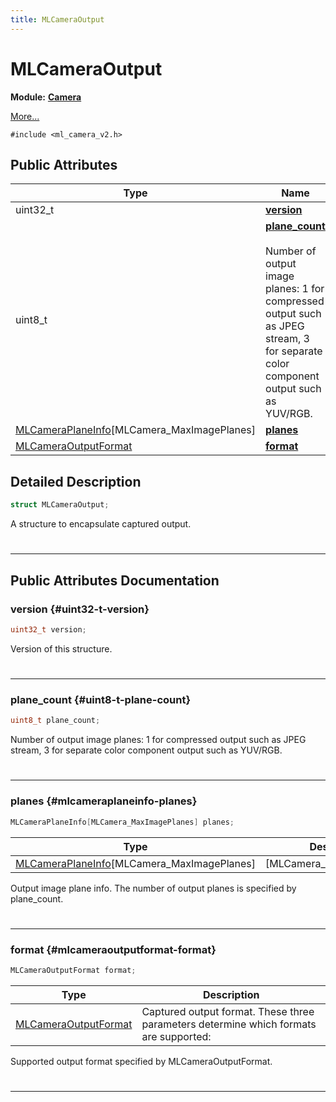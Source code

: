```yaml
---
title: MLCameraOutput
---
```


# MLCameraOutput

**Module:** **[Camera](/api-ref/api/Modules/group___camera/group___camera.md)**



 [More...](#detailed-description)


`#include <ml_camera_v2.h>`

## Public Attributes

| Type           | Name           |
| -------------- | -------------- |
| uint32_t | **[version](/api-ref/api/Modules/group___camera/struct_m_l_camera_output.md#uint32-t-version)**  |
| uint8_t | **[plane_count](/api-ref/api/Modules/group___camera/struct_m_l_camera_output.md#uint8-t-plane-count)** <br></br>Number of output image planes:   1 for compressed output such as JPEG stream,   3 for separate color component output such as YUV/RGB.  |
| [MLCameraPlaneInfo](/api-ref/api/Modules/group___camera/struct_m_l_camera_plane_info.md)[MLCamera_MaxImagePlanes] | **[planes](/api-ref/api/Modules/group___camera/struct_m_l_camera_output.md#mlcameraplaneinfo-planes)**  |
| [MLCameraOutputFormat](/api-ref/api/Modules/group___camera/group___camera.md#enums-mlcameraoutputformat) | **[format](/api-ref/api/Modules/group___camera/struct_m_l_camera_output.md#mlcameraoutputformat-format)**  |

## Detailed Description

```cpp
struct MLCameraOutput;
```


A structure to encapsulate captured output. 
#
-----------
## Public Attributes Documentation

### version {#uint32-t-version}

```cpp
uint32_t version;
```


Version of this structure. 
#
-----------

### plane_count {#uint8-t-plane-count}

```cpp
uint8_t plane_count;
```

Number of output image planes:   1 for compressed output such as JPEG stream,   3 for separate color component output such as YUV/RGB. 
#
-----------

### planes {#mlcameraplaneinfo-planes}

```cpp
MLCameraPlaneInfo[MLCamera_MaxImagePlanes] planes;
```



| Type | Description |
|--|--|
| [MLCameraPlaneInfo](/api-ref/api/Modules/group___camera/struct_m_l_camera_plane_info.md)[MLCamera_MaxImagePlanes] | [MLCamera_MaxImagePlanes] |


Output image plane info. The number of output planes is specified by plane_count. 
#
-----------

### format {#mlcameraoutputformat-format}

```cpp
MLCameraOutputFormat format;
```



| Type | Description |
|--|--|
| [MLCameraOutputFormat](/api-ref/api/Modules/group___camera/group___camera.md#enums-mlcameraoutputformat) | Captured output format. These three parameters determine which formats are supported:  |


Supported output format specified by MLCameraOutputFormat. 
#
-----------

